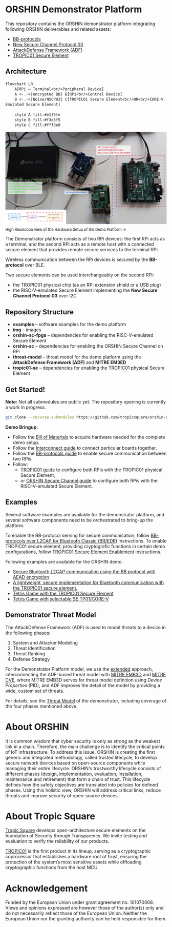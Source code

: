 # ORSHIN Demonstrator Platform

This repository contains the ORSHIN demonstrator platform integrating following ORSHIN deliverables and related assets:
  - [BB-protocols](https://github.com/sacca97/bb-sec-protocols)
  - [New Secure Channel Protocol 03](https://doi.org/10.23919/DATE64628.2025.10992943)
  - [AttackDefense Framework (ADF)](https://doi.org/10.1145/3698396)
  - [TROPIC01 Secure Element](https://github.com/tropicsquare/tropic01)

## Architecture


```mermaid
flowchart LR
    A[RPi – Terminal<br/>Peripheral Device]
    A <-.->|encrypted BB| B[RPi<br/>Central Device]
    B <-.->|Noise/NSCP03| C[TROPIC01 Secure Element<br/>OR<br/>CORE-V Emulated Secure Element]

    style A fill:#e1f5fe
    style B fill:#f3e5f5
    style C fill:#fff3e0
```

![Hardware Setup of the Demo Platform](img/hw_setup_lowQ.png)
<sub>[High Resolution view of the Hardware Setup of the Demo Platform →](img/hw_setup.png)</sub>


The Demonstrator platform consists of two RPi devices: the first RPi acts as a terminal, and the second RPi acts as a remote host with a connected secure element that provides remote secure services to the terminal RPi.

Wireless communication between the RPi devices is secured by the **BB-protocol** over BLE.

Two secure elements can be used interchangeably on the second RPi:
- the TROPIC01 physical chip (as an RPi extension shield or a USB plug)
- the RISC-V-emulated Secure Element implementing the **New Secure Channel Protocol 03** over I2C

## Repository Structure

- **examples** – software examples for the demo platform
- **img** – images
- **orshin-sc-fpga** – dependencies for enabling the RISC-V-emulated Secure Element
- **orshin-sc** – dependencies for enabling the ORSHIN Secure Channel on RPi
- **threat-model** – threat model for the demo platform using the **AttackDefense Framework (ADF)** and **MITRE EM3ED**
- **tropic01-se** – dependencies for enabling the TROPIC01 physical Secure Element


## Get Started!

**Note:** Not all submodules are public yet. The repository opening is currently a work in progress.

```bash
git clone --recurse-submodules https://github.com/tropicsquare/orshin-demo
```

**Demo Bringup:**

- Follow the [Bill of Materials](BOM.md) to acquire hardware needed for the complete demo setup.
- Follow the [Interconnect guide](WIRING.md) to connect particular boards together.
- Follow the [BB-protocols guide](BB_BRINGUP.md) to enable secure communication between two RPis.
- Follow:
  * [TROPIC01 guide](TROPIC01_BRINGUP.md) to configure both RPis with the TROPIC01 physical Secure Element,
  * or [ORSHIN Secure Channel guide](ORSHIN_SC_BRINGUP.md) to configure both RPis with the RISC-V-emulated Secure Element.


## Examples

Several software examples are available for the demonstrator platform, and several software components need to be orchestrated to bring-up the platform.

To enable the BB-protocol serving for secure communication, follow [BB-protocols over L2CAP for Bluetooth Classic (BR/EDR)](BB_BRINGUP.md) instructions.
To enable TROPIC01 secure element, providing cryptografic functions in certain demo configurations, follow [TROPIC01 Secure Element Enablement](TROPIC01_BRINGUP.md) instructions.

Following examples are available for the ORSHIN demo:

  - [Secure Bluetooth L2CAP communication using the BB protocol with AEAD encryption](examples/BB-Communication_Example/)
  - [A lightweight, secure implementation for Bluetooth communication with the TROPIC01 secure element.](examples/BB-TP01_Integration/)
  - [Tetris Game with the TROPIC01 Secure Element](examples/Tetris_TP01/)
  - [Tetris Game with selectable SE TP01/CORE-V](examples/Tetris_TP01_COREV/)


## Demonstrator Threat Model

The AttackDefense Framework (ADF) is used to model threats to a device in the following phases:

  1. System and Attacker Modeling
  2. Threat Identification
  3. Threat Ranking
  4. Defense Strategy

For the Demonstrator Platform model, we use the [extended](https://tropicsquare.github.io/orshin-adf/) approach, interconnecting the ADF-based threat model with [MITRE EMB3D](https://emb3d.mitre.org) and [MITRE CVE](https://www.cve.org/), where MITRE EMB3D serves for threat model definition using *Device Properties* (PID), and ADF improves the detail of the model by providing a wide, custom set of threats.

For details, see the [Threat Model](threat_model/) of the demonstrator, including coverage of the four phases mentioned above.

# About ORSHIN
It is common wisdom that cyber security is only as strong as the weakest link in a chain. Therefore, the main challenge is to identify the critical points of IoT infrastructure. To address this issue, ORSHIN is creating the first generic and integrated methodology, called trusted lifecycle, to develop secure network devices based on open-source components while managing their entire lifecycle. ORSHIN's trustworthy lifecycle consists of different phases (design, implementation, evaluation, installation, maintenance and retirement) that form a chain of trust. This lifecycle defines how the safety objectives are translated into policies for defined phases. Using this holistic view, ORSHIN will address critical links, reduce threats and improve security of open-source devices.

# About Tropic Square
[Tropic Square](https://tropicsquare.com) develops open-architecture secure elements on the foundation of Security through Transparency. We invite testing and evaluation to verify the reliability of our products.

[TROPIC01](https://github.com/tropicsquare/tropic01)  is the first product in its lineup, serving as a cryptographic coprocessor that establishes a hardware root of trust, ensuring the protection of the system’s most sensitive assets while offloading cryptographic functions from the host MCU.

# Acknowledgement
Funded by the European Union under grant agreement no. 101070008. Views and opinions expressed are however those of the author(s) only and do not necessarily reflect those of the European Union. Neither the European Union nor the granting authority can be held responsible for them.
